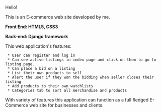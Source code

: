 Hello!

This is an E-commerce web site developed by me.

**Front End: HTML5, CSS3**

**Back-end: Django framework**


This web application's features:

     * User can register and log in 
     * Can see active listings in index page and click on them to go to listing page.
     * Can place a bid on a listing
     * List their own products to sell
     * Alert the user if they won the bidding when seller closes their listing
     * Add products to their own watchlists
     * Categories tab to sort all merchandise and products

With variety of features this application can function as a full fledged E-Commerce web site for businesses and clients.
